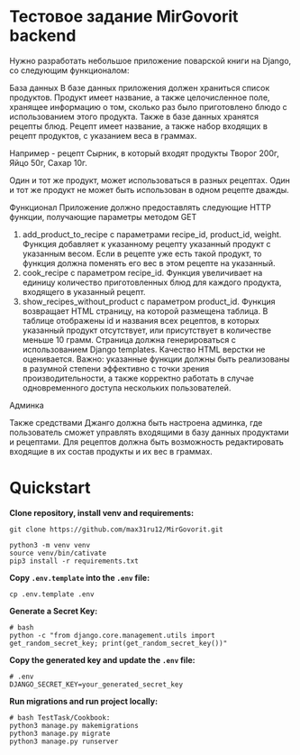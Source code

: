 # Тестовое задание MirGovorit backend

Нужно разработать небольшое приложение поварской книги на Django, со следующим функционалом:

База данных
В базе данных приложения должен храниться список продуктов. Продукт имеет название, а также целочисленное поле, хранящее информацию о том, сколько раз было приготовлено блюдо с использованием этого продукта. Также в базе данных хранятся рецепты блюд. Рецепт имеет название, а также набор входящих в рецепт продуктов, с указанием веса в граммах.

Например - рецепт Сырник, в который входят продукты Творог 200г, Яйцо 50г, Сахар 10г.

Один и тот же продукт, может использоваться в разных рецептах. Один и тот же продукт не может быть использован в одном рецепте дважды.

Функционал
Приложение должно предоставлять следующие HTTP функции, получающие параметры методом GET
1. add_product_to_recipe с параметрами recipe_id, product_id, weight. Функция добавляет к указанному рецепту указанный продукт с указанным весом. Если в рецепте уже есть такой продукт, то функция должна поменять его вес в этом рецепте на указанный.
2. cook_recipe c параметром recipe_id. Функция увеличивает на единицу количество приготовленных блюд для каждого продукта, входящего в указанный рецепт.
3. show_recipes_without_product с параметром product_id. Функция возвращает HTML страницу, на которой размещена таблица. В таблице отображены id и названия всех рецептов, в которых указанный продукт отсутствует, или присутствует в количестве меньше 10 грамм. Страница должна генерироваться с использованием Django templates. Качество HTML верстки не оценивается.
Важно: указанные функции должны быть реализованы в разумной степени эффективно с точки зрения производительности, а также корректно работать в случае одновременного доступа нескольких пользователей.

Админка

Также средствами Джанго должна быть настроена админка, где пользователь сможет управлять входящими в базу данных продуктами и рецептами. Для рецептов должна быть возможность редактировать входящие в их состав продукты и их вес в граммах.

# Quickstart

**Clone repository, install venv and requirements:**

    git clone https://github.com/max31ru12/MirGovorit.git 

    python3 -m venv venv
    source venv/bin/cativate 
    pip3 install -r requirements.txt

**Copy `.env.template` into the `.env` file:**

    cp .env.template .env

**Generate a Secret Key:**

    # bash
    python -c "from django.core.management.utils import get_random_secret_key; print(get_random_secret_key())"
    
**Copy the generated key and update the `.env` file:**

    # .env
    DJANGO_SECRET_KEY=your_generated_secret_key

**Run migrations and run project locally:**

    # bash TestTask/Cookbook:
    python3 manage.py makemigrations
    python3 manage.py migrate
    python3 manage.py runserver
